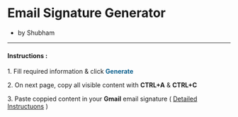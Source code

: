 # Email Signature Generator
- by Shubham


<hr />
			<h4>Instructions :</h4>
			<span>
				<p>
					1. Fill required information & click
					<b style="color: rgb(12, 96, 142)">Generate</b>
				</p>
				<p>
					2. On next page, copy all visible content with
					<b class="highlight">CTRL+A</b> &
					<b class="highlight">CTRL+C</b>
				</p>
				<p>
					3. Paste coppied content in your <b>Gmail</b> email signature (
					<a target="_blank" href="AddToGamil.pdf">Detailed Instructuons</a> )
				</p>
			</span>
